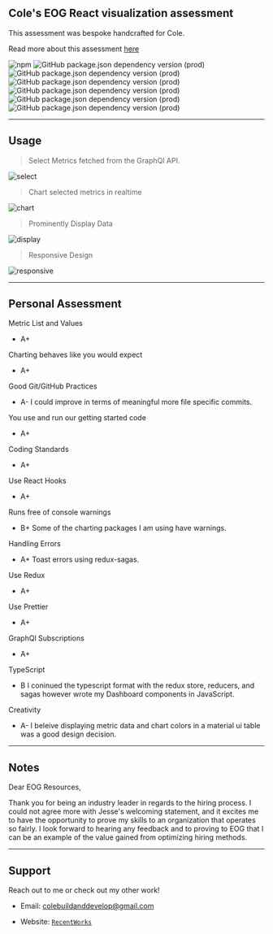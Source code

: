 ## Cole's EOG React visualization assessment

This assessment was bespoke handcrafted for Cole.

Read more about this assessment [here](https://react.eogresources.com)

![npm](https://img.shields.io/npm/v/npm)
![GitHub package.json dependency version (prod)](https://img.shields.io/github/package-json/dependency-version/colebuildanddevelop/GraphQL-project/react)
![GitHub package.json dependency version (prod)](https://img.shields.io/github/package-json/dependency-version/colebuildanddevelop/GraphQL-project/redux)
![GitHub package.json dependency version (prod)](https://img.shields.io/github/package-json/dependency-version/colebuildanddevelop/GraphQL-project/redux-saga)
![GitHub package.json dependency version (prod)](https://img.shields.io/github/package-json/dependency-version/colebuildanddevelop/GraphQL-project/graphql)
![GitHub package.json dependency version (prod)](https://img.shields.io/github/package-json/dependency-version/colebuildanddevelop/GraphQL-project/@material-ui/core)
![GitHub package.json dependency version (prod)](https://img.shields.io/github/package-json/dependency-version/colebuildanddevelop/GraphQL-project/react-timeseries-charts)

---

## Usage

> Select Metrics fetched from the GraphQl API.

![select](https://github.com/Colebuildanddevelop/GraphQL-project/blob/master/src/static/select.gif)

> Chart selected metrics in realtime 

![chart](https://github.com/Colebuildanddevelop/GraphQL-project/blob/master/src/static/chart.gif)

> Prominently Display Data
 
![display](https://github.com/Colebuildanddevelop/GraphQL-project/blob/master/src/static/display.gif)

> Responsive Design

![responsive](https://github.com/Colebuildanddevelop/GraphQL-project/blob/master/src/static/responsive.gif)

---

## Personal Assessment

Metric List and Values

- A+ 

Charting behaves like you would expect

- A+

Good Git/GitHub Practices

- A-  I could improve in terms of meaningful more file specific commits.

You use and run our getting started code

- A+

Coding Standards

- A+ 

Use React Hooks

- A+

Runs free of console warnings 

- B+  Some of the charting packages I am using have warnings.

Handling Errors

- A+  Toast errors using redux-sagas.

Use Redux

- A+

Use Prettier

- A+

GraphQl Subscriptions

- A+

TypeScript

- B  I coninued the typescript format with the redux store, reducers, and sagas however wrote my Dashboard components in JavaScript.

Creativity

- A-  I beleive displaying metric data and chart colors in a material ui table was a good design decision. 

---

## Notes

Dear EOG Resources,

Thank you for being an industry leader in regards to the hiring process. I could not agree more with Jesse's welcoming statement, and it excites me to have the opportunity to prove my skills to an organization that operates so fairly. I look forward to hearing any feedback and to proving to EOG that I can be an example of the value gained from optimizing hiring methods. 

---

## Support

Reach out to me or check out my other work!

- Email: colebuildanddevelop@gmail.com

- Website: <a href="https://portfolio-5e35d.firebaseapp.com/" target="_blank">`RecentWorks`</a>

